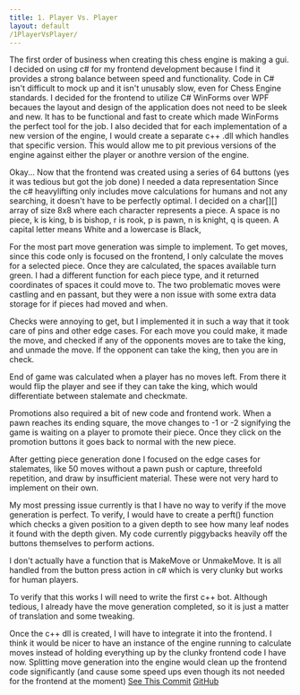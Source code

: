 ```yaml
---
title: 1. Player Vs. Player
layout: default
/1PlayerVsPlayer/
---
```


The first order of business when creating this chess engine is making a gui. 
I decided on using c# for my frontend development because I find it provides a strong balance between speed and functionality.
Code in C# isn't difficult to mock up and it isn't unusably slow, even for Chess Engine standards.
I decided for the frontend to utilize C# WinForms over WPF becaues the layout and design of the application does not need to be sleek and new.
It has to be functional and fast to create which made WinForms the perfect tool for the job.
I also decided that for each implementation of a new version of the engine, I would create a separate c++ .dll which handles that specific version.
This would allow me to pit previous versions of the engine against either the player or anothre version of the engine.

Okay... Now that the frontend was created using a series of 64 buttons (yes it was tedious but got the job done) I needed a data representation
Since the c# heavylifting only includes move calculations for humans and not any searching, it doesn't have to be perfectly optimal.
I decided on a char[][] array of size 8x8 where each character represents a piece. 
A space is no piece, k is king, b is bishop, r is rook, p is pawn, n is knight, q is queen. A capital letter means White and a lowercase is Black,

For the most part move generation was simple to implement. To get moves, since this code only is focused on the frontend, 
I only calculate the moves for a selected piece. Once they are calculated, the spaces available turn green.
I had a different function for each piece type, and it returned coordinates of spaces it could move to. The two problematic moves were castling and en passant, but
they were a non issue with some extra data storage for if pieces had moved and when.

Checks were annoying to get, but I implemented it in such a way that it took care of pins and other edge cases. For each move you could make, it made the move,
and checked if any of the opponents moves are to take the king, and unmade the move. If the opponent can take the king, then you are in check.

End of game was calculated when a player has no moves left. 
From there it would flip the player and see if they can take the king, which would differentiate between stalemate and checkmate.

Promotions also required a bit of new code and frontend work. When a pawn reaches its ending square, the move changes to -1 or -2 signifying the game is waiting
on a player to promote their piece. Once they click on the promotion buttons it goes back to normal with the new piece.

After getting piece generation done I focused on the edge cases for stalemates, like 50 moves without a pawn push or capture, threefold repetition, and draw by
insufficient material. These were not very hard to implement on their own.

My most pressing issue currently is that I have no way to verify if the move generation is perfect. To verify, I would have to create a perft() function which
checks a given position to a given depth to see how many leaf nodes it found with the depth given. My code currently piggybacks heavily off the buttons themselves to perform actions.

I don't actually have a function that is MakeMove or UnmakeMove. It is all handled from the button press action in c# which is very clunky but works for human players.

To verify that this works I will need to write the first c++ bot. Although tedious, I already have the move generation completed, so it is just a matter of translation and some tweaking.

Once the c++ dll is created, I will have to integrate it into the frontend. I think it would be nicer to have an instance of the engine running to calculate moves instead of 
holding everything up by the clunky frontend code I have now. Splitting move generation into the engine would clean up the frontend code significantly 
(and cause some speed ups even though its not needed for the frontend at the moment)
[See This Commit](https://github.com/BoundlessFate/EnPassantChessEngine/tree/f1e82463a54fa23de855a1c1d2086a65a952c5b6)
[GitHub](https://github.com/BoundlessFate/EnPassantChessEngine)